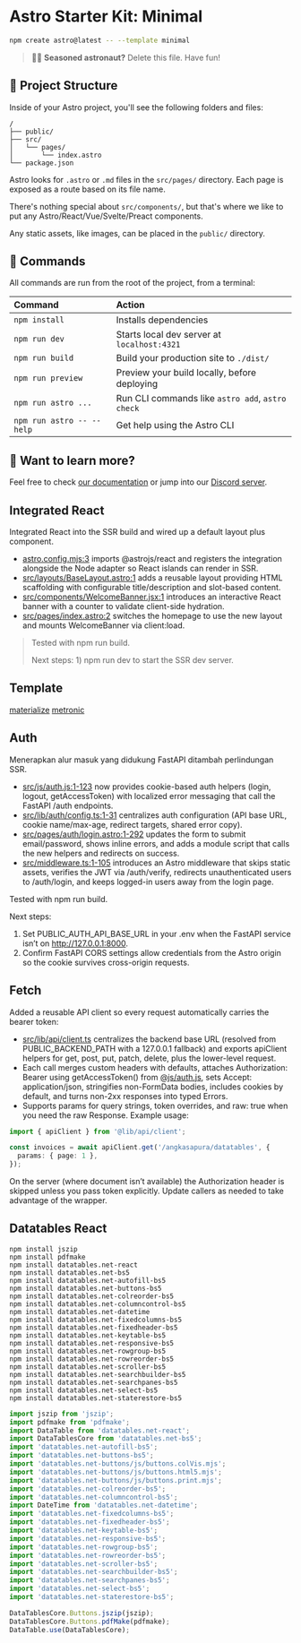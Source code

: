 # Astro Starter Kit: Minimal

```sh
npm create astro@latest -- --template minimal
```

> 🧑‍🚀 **Seasoned astronaut?** Delete this file. Have fun!

## 🚀 Project Structure

Inside of your Astro project, you'll see the following folders and files:

```text
/
├── public/
├── src/
│   └── pages/
│       └── index.astro
└── package.json
```

Astro looks for `.astro` or `.md` files in the `src/pages/` directory. Each page is exposed as a route based on its file name.

There's nothing special about `src/components/`, but that's where we like to put any Astro/React/Vue/Svelte/Preact components.

Any static assets, like images, can be placed in the `public/` directory.

## 🧞 Commands

All commands are run from the root of the project, from a terminal:

| Command                   | Action                                           |
| :------------------------ | :----------------------------------------------- |
| `npm install`             | Installs dependencies                            |
| `npm run dev`             | Starts local dev server at `localhost:4321`      |
| `npm run build`           | Build your production site to `./dist/`          |
| `npm run preview`         | Preview your build locally, before deploying     |
| `npm run astro ...`       | Run CLI commands like `astro add`, `astro check` |
| `npm run astro -- --help` | Get help using the Astro CLI                     |

## 👀 Want to learn more?

Feel free to check [our documentation](https://docs.astro.build) or jump into our [Discord server](https://astro.build/chat).

## Integrated React

Integrated React into the SSR build and wired up a default layout plus component.

- [astro.config.mjs:3](astro.config.mjs) imports @astrojs/react and registers the integration alongside the Node adapter so React islands can render in SSR.
- [src/layouts/BaseLayout.astro:1](src\layouts\BaseLayout.astro) adds a reusable layout providing HTML scaffolding with configurable title/description and slot-based content.
- [src/components/WelcomeBanner.jsx:1](src\components\WelcomeBanner.jsx) introduces an interactive React banner with a counter to validate client-side hydration.
- [src/pages/index.astro:2](src\pages\index.astro) switches the homepage to use the new layout and mounts WelcomeBanner via client:load.

> Tested with npm run build.
>
> Next steps: 1) npm run dev to start the SSR dev server.

## Template

[materialize](https://www.mediafire.com/file/k2dg8p2e97wez94/materialize-1390.rar/file)
[metronic](https://drive.google.com/drive/folders/0BwbYBjaC3lAmV2R0MUpORTVlaXM?resourcekey=0-9YjRuZtzdAyXLhWa9IAciQ&usp=drive_link)

## Auth

Menerapkan alur masuk yang didukung FastAPI ditambah perlindungan SSR.

- [src/js/auth.js:1-123](src\js\auth.js) now provides cookie-based auth helpers (login, logout, getAccessToken) with localized error messaging that call the FastAPI /auth endpoints.
- [src/lib/auth/config.ts:1-31](src\lib\auth\config.ts) centralizes auth configuration (API base URL, cookie name/max-age, redirect targets, shared error copy).
- [src/pages/auth/login.astro:1-292](src\pages\auth\login.astro) updates the form to submit email/password, shows inline errors, and adds a module script that calls the new helpers and redirects on success.
- [src/middleware.ts:1-105](src\middleware.ts) introduces an Astro middleware that skips static assets, verifies the JWT via /auth/verify, redirects unauthenticated users to /auth/login, and keeps logged-in users away from the login page.

Tested with npm run build.

Next steps:

1. Set PUBLIC_AUTH_API_BASE_URL in your .env when the FastAPI service isn’t on http://127.0.0.1:8000.
2. Confirm FastAPI CORS settings allow credentials from the Astro origin so the cookie survives cross-origin requests.

## Fetch

Added a reusable API client so every request automatically carries the bearer token:

- [src/lib/api/client.ts](src\lib\api\client.ts) centralizes the backend base URL (resolved from PUBLIC_BACKEND_PATH with a 127.0.0.1 fallback) and exports apiClient helpers for get, post, put, patch, delete, plus the lower-level request.
- Each call merges custom headers with defaults, attaches Authorization: Bearer <token> using getAccessToken() from [@js/auth.js](src\js\auth.js), sets Accept: application/json, stringifies non-FormData bodies, includes cookies by default, and turns non-2xx responses into typed Errors.
- Supports params for query strings, token overrides, and raw: true when you need the raw Response.
  Example usage:

```ts
import { apiClient } from '@lib/api/client';

const invoices = await apiClient.get('/angkasapura/datatables', {
  params: { page: 1 },
});
```

On the server (where document isn’t available) the Authorization header is skipped unless you pass token explicitly. Update callers as needed to take advantage of the wrapper.

## Datatables React

```node
npm install jszip
npm install pdfmake
npm install datatables.net-react
npm install datatables.net-bs5
npm install datatables.net-autofill-bs5
npm install datatables.net-buttons-bs5
npm install datatables.net-colreorder-bs5
npm install datatables.net-columncontrol-bs5
npm install datatables.net-datetime
npm install datatables.net-fixedcolumns-bs5
npm install datatables.net-fixedheader-bs5
npm install datatables.net-keytable-bs5
npm install datatables.net-responsive-bs5
npm install datatables.net-rowgroup-bs5
npm install datatables.net-rowreorder-bs5
npm install datatables.net-scroller-bs5
npm install datatables.net-searchbuilder-bs5
npm install datatables.net-searchpanes-bs5
npm install datatables.net-select-bs5
npm install datatables.net-staterestore-bs5
```

```javascript
import jszip from 'jszip';
import pdfmake from 'pdfmake';
import DataTable from 'datatables.net-react';
import DataTablesCore from 'datatables.net-bs5';
import 'datatables.net-autofill-bs5';
import 'datatables.net-buttons-bs5';
import 'datatables.net-buttons/js/buttons.colVis.mjs';
import 'datatables.net-buttons/js/buttons.html5.mjs';
import 'datatables.net-buttons/js/buttons.print.mjs';
import 'datatables.net-colreorder-bs5';
import 'datatables.net-columncontrol-bs5';
import DateTime from 'datatables.net-datetime';
import 'datatables.net-fixedcolumns-bs5';
import 'datatables.net-fixedheader-bs5';
import 'datatables.net-keytable-bs5';
import 'datatables.net-responsive-bs5';
import 'datatables.net-rowgroup-bs5';
import 'datatables.net-rowreorder-bs5';
import 'datatables.net-scroller-bs5';
import 'datatables.net-searchbuilder-bs5';
import 'datatables.net-searchpanes-bs5';
import 'datatables.net-select-bs5';
import 'datatables.net-staterestore-bs5';

DataTablesCore.Buttons.jszip(jszip);
DataTablesCore.Buttons.pdfMake(pdfmake);
DataTable.use(DataTablesCore);
```
